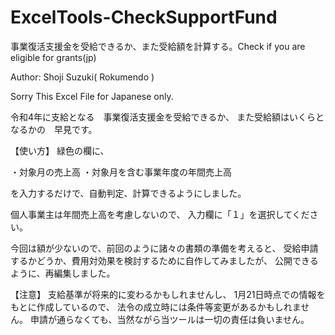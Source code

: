 # ExcelTools-CheckSupportFund
事業復活支援金を受給できるか、また受給額を計算する。Check if you are eligible for grants(jp)


Author: Shoji Suzuki( Rokumendo )



Sorry
This Excel File for Japanese only.

令和4年に支給となる　事業復活支援金を受給できるか、
また受給額はいくらとなるかの　早見です。


【使い方】
緑色の欄に、

・対象月の売上高
・対象月を含む事業年度の年間売上高

を入力するだけで、自動判定、計算できるようにしました。

個人事業主は年間売上高を考慮しないので、
入力欄に「１」を選択してください。

今回は額が少ないので、前回のように諸々の書類の準備を考えると、
受給申請するかどうか、費用対効果を検討するために自作してみましたが、
公開できるように、再編集しました。

【注意】
支給基準が将来的に変わるかもしれませんし、
1月21日時点での情報をもとに作成しているので、
法令の成立時には条件等変更があるかもしれません。
申請が通らなくても、当然ながら当ツールは一切の責任は負いません。
